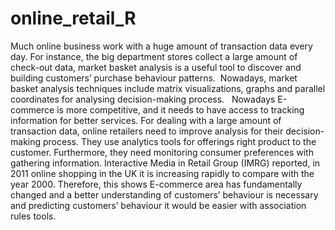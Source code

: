 # online_retail_R
Much online business work with a huge amount of transaction data every day. For instance, the big department stores collect a large amount of check-out data,
market basket analysis is a useful tool to discover and building customers’ purchase behaviour patterns.  Nowadays, market basket analysis techniques include matrix visualizations,
graphs and parallel coordinates for analysing decision-making process.  
Nowadays E-commerce is more competitive, and it needs to have access to tracking information for better services.
For dealing with a large amount of transaction data, online retailers need to improve analysis for their decision-making process.
They use analytics tools for offerings right product to the customer. Furthermore, they need monitoring consumer preferences with gathering information.
Interactive Media in Retail Group (IMRG) reported, in 2011 online shopping in the UK it is increasing rapidly to compare with the year 2000. 
Therefore, this shows E-commerce area has fundamentally changed and a better understanding of customers’ behaviour is necessary and predicting customers’ behaviour it would be 
easier with association rules tools.
